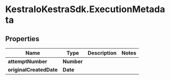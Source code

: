 # KestraIoKestraSdk.ExecutionMetadata

## Properties

Name | Type | Description | Notes
------------ | ------------- | ------------- | -------------
**attemptNumber** | **Number** |  | 
**originalCreatedDate** | **Date** |  | 


